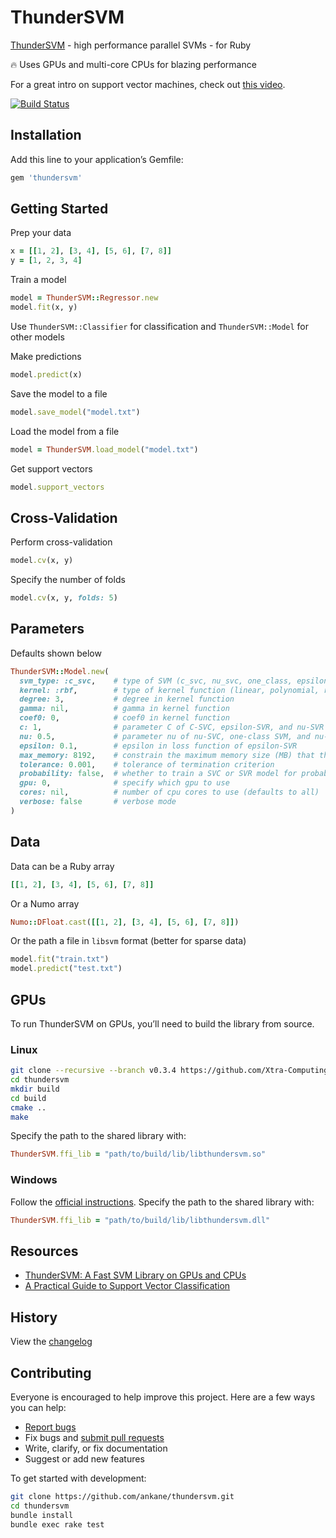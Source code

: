 # ThunderSVM

[ThunderSVM](https://github.com/Xtra-Computing/thundersvm) - high performance parallel SVMs - for Ruby

:fire: Uses GPUs and multi-core CPUs for blazing performance

For a great intro on support vector machines, check out [this video](https://www.youtube.com/watch?v=efR1C6CvhmE).

[![Build Status](https://travis-ci.org/ankane/thundersvm.svg?branch=master)](https://travis-ci.org/ankane/thundersvm)

## Installation

Add this line to your application’s Gemfile:

```ruby
gem 'thundersvm'
```

## Getting Started

Prep your data

```ruby
x = [[1, 2], [3, 4], [5, 6], [7, 8]]
y = [1, 2, 3, 4]
```

Train a model

```ruby
model = ThunderSVM::Regressor.new
model.fit(x, y)
```

Use `ThunderSVM::Classifier` for classification and `ThunderSVM::Model` for other models

Make predictions

```ruby
model.predict(x)
```

Save the model to a file

```ruby
model.save_model("model.txt")
```

Load the model from a file

```ruby
model = ThunderSVM.load_model("model.txt")
```

Get support vectors

```ruby
model.support_vectors
```

## Cross-Validation

Perform cross-validation

```ruby
model.cv(x, y)
```

Specify the number of folds

```ruby
model.cv(x, y, folds: 5)
```

## Parameters

Defaults shown below

```ruby
ThunderSVM::Model.new(
  svm_type: :c_svc,    # type of SVM (c_svc, nu_svc, one_class, epsilon_svr, nu_svr)
  kernel: :rbf,        # type of kernel function (linear, polynomial, rbf, sigmoid)
  degree: 3,           # degree in kernel function
  gamma: nil,          # gamma in kernel function
  coef0: 0,            # coef0 in kernel function
  c: 1,                # parameter C of C-SVC, epsilon-SVR, and nu-SVR
  nu: 0.5,             # parameter nu of nu-SVC, one-class SVM, and nu-SVR
  epsilon: 0.1,        # epsilon in loss function of epsilon-SVR
  max_memory: 8192,    # constrain the maximum memory size (MB) that thundersvm uses
  tolerance: 0.001,    # tolerance of termination criterion
  probability: false,  # whether to train a SVC or SVR model for probability estimates
  gpu: 0,              # specify which gpu to use
  cores: nil,          # number of cpu cores to use (defaults to all)
  verbose: false       # verbose mode
)
```

## Data

Data can be a Ruby array

```ruby
[[1, 2], [3, 4], [5, 6], [7, 8]]
```

Or a Numo array

```ruby
Numo::DFloat.cast([[1, 2], [3, 4], [5, 6], [7, 8]])
```

Or the path a file in `libsvm` format (better for sparse data)

```ruby
model.fit("train.txt")
model.predict("test.txt")
```

## GPUs

To run ThunderSVM on GPUs, you’ll need to build the library from source.

### Linux

```sh
git clone --recursive --branch v0.3.4 https://github.com/Xtra-Computing/thundersvm
cd thundersvm
mkdir build
cd build
cmake ..
make
```

Specify the path to the shared library with:

```ruby
ThunderSVM.ffi_lib = "path/to/build/lib/libthundersvm.so"
```

### Windows

Follow the [official instructions](https://thundersvm.readthedocs.io/en/latest/get-started.html#installation-for-windows). Specify the path to the shared library with:

```ruby
ThunderSVM.ffi_lib = "path/to/build/lib/libthundersvm.dll"
```

## Resources

- [ThunderSVM: A Fast SVM Library on GPUs and CPUs](https://github.com/Xtra-Computing/thundersvm/blob/master/thundersvm-full.pdf)
- [A Practical Guide to Support Vector Classification](https://www.csie.ntu.edu.tw/~cjlin/papers/guide/guide.pdf)

## History

View the [changelog](https://github.com/ankane/thundersvm/blob/master/CHANGELOG.md)

## Contributing

Everyone is encouraged to help improve this project. Here are a few ways you can help:

- [Report bugs](https://github.com/ankane/thundersvm/issues)
- Fix bugs and [submit pull requests](https://github.com/ankane/thundersvm/pulls)
- Write, clarify, or fix documentation
- Suggest or add new features

To get started with development:

```sh
git clone https://github.com/ankane/thundersvm.git
cd thundersvm
bundle install
bundle exec rake test
```
